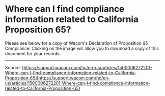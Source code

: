 # Where can I find compliance information related to California Proposition 65?

Please see below for a copy of Wacom's Declaration of Proposition 65 Compliance. Clicking on the image will allow you to download a copy of this document for your records.

---
Source: [https://support.wacom.com/hc/en-us/articles/1500006272201-Where-can-I-find-compliance-information-related-to-California-Proposition-65](https://support.wacom.com/hc/en-us/articles/1500006272201-Where-can-I-find-compliance-information-related-to-California-Proposition-65)
